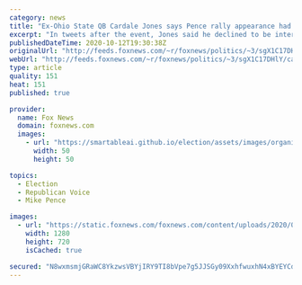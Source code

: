 ```yaml
---
category: news
title: "Ex-Ohio State QB Cardale Jones says Pence rally appearance had 'no political or social attachment'"
excerpt: "In tweets after the event, Jones said he declined to be interviewed at the event because he was there to support a local business, not endorse a political candidate."
publishedDateTime: 2020-10-12T19:30:38Z
originalUrl: "http://feeds.foxnews.com/~r/foxnews/politics/~3/sgX1C17DHlY/cardale-jones-pence-rally-appearance-ohio-state-trump"
webUrl: "http://feeds.foxnews.com/~r/foxnews/politics/~3/sgX1C17DHlY/cardale-jones-pence-rally-appearance-ohio-state-trump"
type: article
quality: 151
heat: 151
published: true

provider:
  name: Fox News
  domain: foxnews.com
  images:
    - url: "https://smartableai.github.io/election/assets/images/organizations/foxnews.com-50x50.jpg"
      width: 50
      height: 50

topics:
  - Election
  - Republican Voice
  - Mike Pence

images:
  - url: "https://static.foxnews.com/foxnews.com/content/uploads/2020/02/Cardale-Jones-Getty.jpg"
    width: 1280
    height: 720
    isCached: true

secured: "N8wxmsmjGRaWC8YkzwsVBYjIRY9TI8bVpe7g5JJSGy09XxhfwuxhN4xBYEYCd0aVWt9khTXXyId/leYTtQWoAM4teTVGrnniPe0e5QuZkHuCt0XIKTsRJhR0Keu+9Z5Woh8kgD256++OMxwOoujOFS4G4651O834BT7mIr7R5nW45zAgpdeVayXwrTxBzkkw3ATZEhGHTjnCjArQsqT1XDPiyHW0ciNNCV+XJvu7dq9pBAYU3j7c2yhLNCt6eJguZNnsRxoZ7Sdwl/wStdpsJuG9UrOYVbY6vkjTAxMVghdJUcXG5JlmIiyPM976IAAJf82IUEwK/+4mY8YWSlah1vMoQIR/wHNtp1jvIjteILw=;sCpsEfgEGVjeS+96ty31Rw=="
---
```


